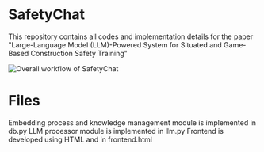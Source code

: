 # SafetyChat
This repository contains all codes and implementation details for the paper "Large-Language Model (LLM)-Powered System for Situated and Game-Based Construction Safety Training"


![Overall workflow of SafetyChat]([https://github.com/h-naderi/LLMRobotic/blob/main/img/XZ.png](https://github.com/h-naderi/SafetyChat/blob/main/SafetyChat.png))

# Files
Embedding process and knowledge management module is implemented in db.py
LLM processor module is implemented in llm.py
Frontend is developed using HTML and in frontend.html
